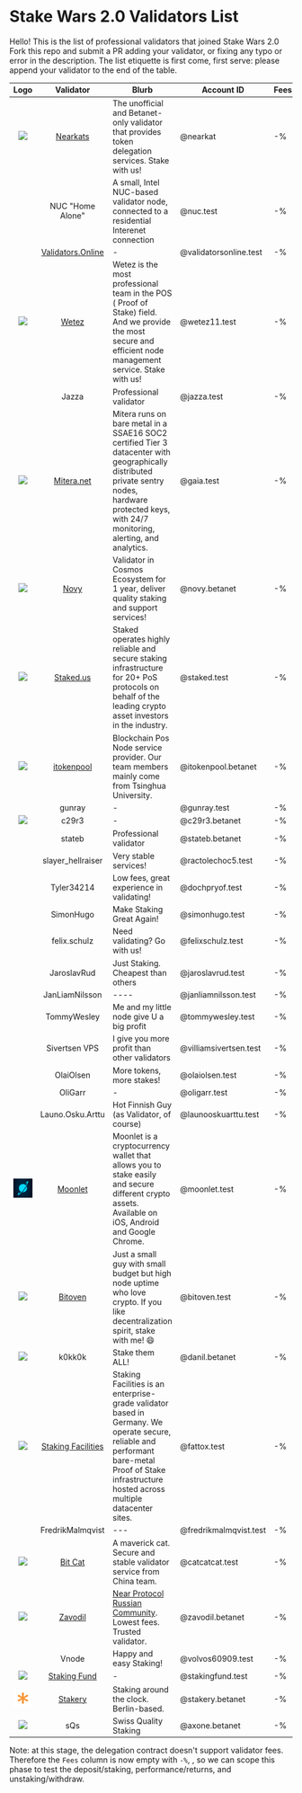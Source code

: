 
# Stake Wars 2.0 Validators List

Hello! This is the list of professional validators that joined Stake Wars 2.0
Fork this repo and submit a PR adding your validator, or fixing any typo or error in the description. The list etiquette is first come, first serve: please append your validator to the end of the table.

| Logo  | Validator | Blurb                                              | Account ID | Fees | Country |
| :---: | :-------: | -------------------------------------------------- | ---------- | ---- | :-----: |
| <img src="https://docs.nearprotocol.com/img/icon-core.svg" width="40"> | [Nearkats](https://near.dev) | The unofficial and Betanet-only validator that provides token delegation services. Stake with us! | @nearkat | -% | US |
| | NUC "Home Alone" | A small, Intel NUC-based validator node, connected to a residential Interenet connection | @nuc.test | -% | US |
| | [Validators.Online ](https://validators.online/)| - | @validatorsonline.test | -% | MY |
| <img src="http://www.wetez.io/_nuxt/img/72ebb49.png" width="40"> | [Wetez](https://wetez.io) | Wetez is the most professional team in the POS ( Proof of Stake) field. And we provide the most secure and efficient node management service. Stake with us! | @wetez11.test | -% | CN |
| | Jazza | Professional validator  | @jazza.test | -% | RU |
| <img src="https://camo.githubusercontent.com/e01879d323491dd09b33fd93792f130b01f71b21/68747470733a2f2f692e696d6775722e636f6d2f6d38556b4d7a412e706e67" width="40"> | [Mitera.net](https://mitera.net) | Mitera runs on bare metal in a SSAE16 SOC2 certified Tier 3 datacenter with geographically distributed private sentry nodes, hardware protected keys, with 24/7 monitoring, alerting, and analytics. | @gaia.test | -% | NL |
| <img src="https://miro.medium.com/fit/c/256/256/2*x4-T9Pv2avw-3nwaagqJBQ.jpeg" width="40"> | [Novy](https://stake.novy.pw) | Validator in Cosmos Ecosystem for 1 year, deliver quality staking and support services! | @novy.betanet | -% | MD |
| <img src="https://user-images.githubusercontent.com/3753783/80396381-8c592580-8882-11ea-81b9-8ec06e242f93.png" width="40"> | [Staked.us](https://staked.us/) | Staked operates highly reliable and secure staking infrastructure for 20+ PoS protocols on behalf of the leading crypto asset investors in the industry. | @staked.test | -% | US |
| <img src="http://www.itokenpool.com/img/logo.png" width="40"> | [itokenpool](http://www.itokenpool.com/) | Blockchain Pos Node service provider. Our team members mainly come from Tsinghua University. | @itokenpool.betanet | -% | CN |
| | gunray | - | @gunray.test | -% | CRO |
| <img src="https://avatars1.githubusercontent.com/u/52304443?s=460&u=9ece86f9785107cc1d3203af48ed7528ae7ba18e&v=4" width="40"> | c29r3 | -  | @c29r3.betanet | -% | RU |
| | stateb | Professional validator | @stateb.betanet | -% | RU |
| | slayer_hellraiser | Very stable services! | @ractolechoc5.test | -% | RU |
| | Tyler34214 | Low fees, great experience in validating! | @dochpryof.test | -% | UK |
| | SimonHugo | Make Staking Great Again! | @simonhugo.test | -% | UK |
| | felix.schulz | Need validating? Go with us! | @felixschulz.test | -% | DE |
| | JaroslavRud | Just Staking. Cheapest than others | @jaroslavrud.test | -% | CZ |
| | JanLiamNilsson | ---- | @janliamnilsson.test | -% | SE |
| | TommyWesley | Me and my little node give U a big profit | @tommywesley.test | -% | UK |
| | Sivertsen VPS | I give you more profit than other validators | @villiamsivertsen.test | -% | NO |
| | OlaiOlsen | More tokens, more stakes! | @olaiolsen.test | -% | NL |
| | OliGarr | - | @oligarr.test | -% | UK |
| | Launo.Osku.Arttu | Hot Finnish Guy (as Validator, of course) | @launooskuarttu.test | -% | FI |
| <img src="https://github.com/Moonlet/wallet-app/raw/master/ios/Moonlet/Images.xcassets/AppIcon.appiconset/Icon-App-83.5x83.5%402x.png" width="40"> | [Moonlet](https://moonlet.io) | Moonlet is a cryptocurrency wallet that allows you to stake easily and secure different crypto assets. Available on iOS, Android and Google Chrome. | @moonlet.test | -% | RO |
| <img src="https://bitoven.me/assets/img/logo.png" width="40"> | [Bitoven](https://bitoven.me) | Just a small guy with small budget but high node uptime who love crypto. If you like decentralization spirit, stake with me! :smile: | @bitoven.test | -% | ID |
| <img src="https://avatars2.githubusercontent.com/u/60854664?s=96&v=4" width="40"> | k0kk0k | Stake them ALL! | @danil.betanet | -% | RU |
| <img src="https://pbs.twimg.com/profile_images/926173411482701824/HPFBrW_6_400x400.jpg" width="40"> | [Staking Facilities](https://stakingfacilities.com/) | Staking Facilities is an enterprise-grade validator based in Germany. We operate secure, reliable and performant bare-metal Proof of Stake infrastructure hosted across multiple datacenter sites. | @fattox.test | -% | DE |
| | FredrikMalmqvist | --- | @fredrikmalmqvist.test | -% | SE |
| <img src="https://www.bitcat365.com/wp-content/uploads/cn/2019/09/05-12533755.png" width="40"> | [Bit Cat](https://www.bitcat365.com) | A maverick cat. Secure and stable validator service from China team. | @catcatcat.test | -% | CN |
| <img src="https://pbs.twimg.com/profile_images/947826924029665281/NYMOrEIV_400x400.jpg" width="40"> | [Zavodil](https://zavodil.ru/category/near/) | [Near Protocol Russian Community](https://t.me/near_protocol). Lowest fees. Trusted validator. | @zavodil.betanet | -% | RU |
| | Vnode | Happy and easy Staking! | @volvos60909.test | -% | SG |
| <img src="https://s3.amazonaws.com/keybase_processed_uploads/d48739023a250815c4ac564c9870ec05_360_360.jpg" width="40"> | [Staking Fund](https://staking.fund) | - | @stakingfund.test | -% | KR |
| <img src="https://raw.githubusercontent.com/stakery/stakery/master/assets/stakery-logo-256.png" width="40"> | [Stakery](https://stakery.io) | Staking around the clock. Berlin-based. | @stakery.betanet | -% | DE |
| <img src="https://www.swiss-fencing.ch/wp-content/uploads/2015/03/croix-suisse.jpg" width="40"> | sQs| Swiss Quality Staking | @axone.betanet | -% | CH |

Note: at this stage, the delegation contract doesn't support validator fees. Therefore the `Fees` column is now empty with `-%`, , so we can scope this phase to test the deposit/staking, performance/returns, and unstaking/withdraw.
